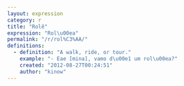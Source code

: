 ```yaml
---
layout: expression
category: r
title: "Rolê"
expression: "Rol\u00ea"
permalink: "/r/rol%C3%AA/"
definitions:
  - definition: "A walk, ride, or tour."
    example: "- Eae [mina], vamo d\u00e1 um rol\u00ea?"
    created: "2012-08-27T00:24:51"
    author: "kinow"
---
```

